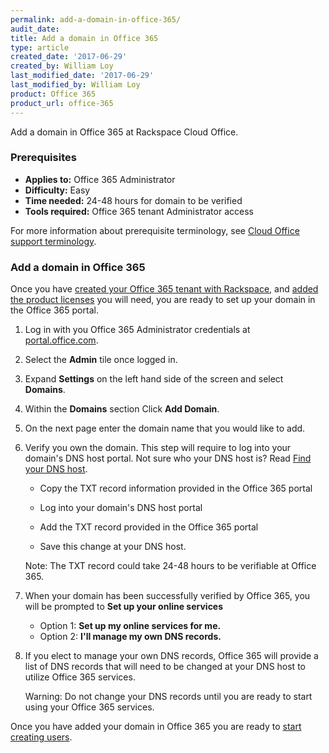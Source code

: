 ```yaml
---
permalink: add-a-domain-in-office-365/
audit_date:
title: Add a domain in Office 365
type: article
created_date: '2017-06-29'
created_by: William Loy
last_modified_date: '2017-06-29'
last_modified_by: William Loy
product: Office 365
product_url: office-365
---
```

Add a domain in Office 365 at Rackspace Cloud Office.

### Prerequisites

- **Applies to:** Office 365 Administrator
- **Difficulty:** Easy
- **Time needed:** 24-48 hours for domain to be verified
- **Tools required:**  Office 365 tenant Administrator access

For more information about prerequisite terminology, see [Cloud Office support terminology](/how-to/cloud-office-support-terminology/).


### Add a domain in Office 365

Once you have [created your Office 365 tenant with Rackspace](/how-to/office-365/#create-your-tenant-id/), and [added the product licenses](/how-to/add-an-office-365-license/) you will need, you are ready to set up your domain in the Office 365 portal.


1. Log in with you Office 365 Administrator credentials at [portal.office.com](portal.office.com).

2. Select the **Admin** tile once logged in.

    <!--add screen shot file AddDomainO365SC1.png-->

3. Expand **Settings** on the left hand side of the screen and select **Domains**.

4. Within the **Domains** section Click **Add Domain**.

5. On the next page enter the domain name that you would like to add.

    <!--add screen shot file AddDomainO365SC2.png-->

6. Verify you own the domain. This step will require to log into your domain's DNS host portal. Not sure who your DNS host is? Read [Find your DNS host](/how-to/find-your-dns-host/).

    - Copy the TXT record information provided in the Office 365 portal

    <!--add screen shot file AddDomainO365SC3.png-->

    - Log into your domain's DNS host portal

    - Add the TXT record provided in the Office 365 portal

    - Save this change at your DNS host.

    Note: The TXT record could take 24-48 hours to be verifiable at Office 365.

7. When your domain has been successfully verified by Office 365, you will be prompted to **Set up your online services**

    - Option 1: **Set up my online services for me.**
    - Option 2: **I'll manage  my own DNS records.**

8. If you elect to manage your own DNS records, Office 365 will provide a list of DNS records that will need to be changed at your DNS host to utilize Office 365 services.

    Warning: Do not change your DNS records until you are ready to start using your Office 365 services.



Once you have added your domain in Office 365 you are ready to [start creating users](/how-to/add-an-office-365-license/#assign-an-office-365-license/).
